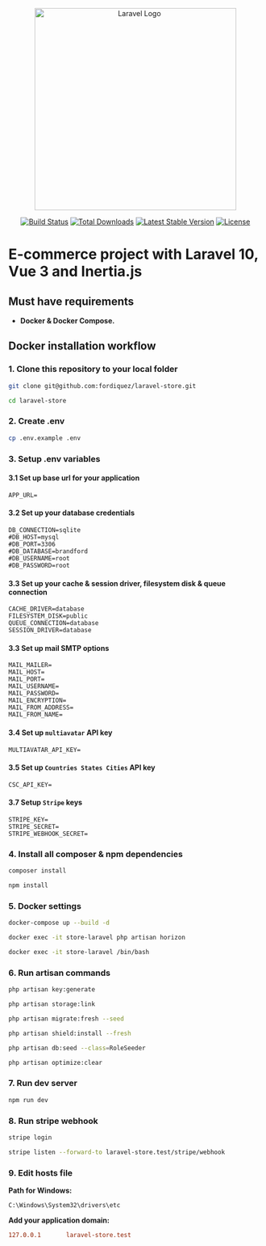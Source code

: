 <p align="center"><a href="https://laravel.com" target="_blank"><img src="https://raw.githubusercontent.com/laravel/art/master/logo-lockup/5%20SVG/2%20CMYK/1%20Full%20Color/laravel-logolockup-cmyk-red.svg" width="400" alt="Laravel Logo"></a></p>

<p align="center">
<a href="https://travis-ci.org/laravel/framework"><img src="https://travis-ci.org/laravel/framework.svg" alt="Build Status"></a>
<a href="https://packagist.org/packages/laravel/framework"><img src="https://img.shields.io/packagist/dt/laravel/framework" alt="Total Downloads"></a>
<a href="https://packagist.org/packages/laravel/framework"><img src="https://img.shields.io/packagist/v/laravel/framework" alt="Latest Stable Version"></a>
<a href="https://packagist.org/packages/laravel/framework"><img src="https://img.shields.io/packagist/l/laravel/framework" alt="License"></a>
</p>

# E-commerce project with Laravel 10, Vue 3 and Inertia.js

## Must have requirements

-   **Docker & Docker Compose.**

## Docker installation workflow

### 1. Clone this repository to your local folder

```bash
git clone git@github.com:fordiquez/laravel-store.git
```

```bash
cd laravel-store
```

### 2. Create .env

```bash
cp .env.example .env
```

### 3. Setup .env variables

#### 3.1 Set up base url for your application

```dotenv
APP_URL=
```

#### 3.2 Set up your database credentials

```dotenv
DB_CONNECTION=sqlite
#DB_HOST=mysql
#DB_PORT=3306
#DB_DATABASE=brandford
#DB_USERNAME=root
#DB_PASSWORD=root
```

#### 3.3 Set up your cache & session driver, filesystem disk & queue connection

```dotenv
CACHE_DRIVER=database
FILESYSTEM_DISK=public
QUEUE_CONNECTION=database
SESSION_DRIVER=database
```

#### 3.3 Set up mail SMTP options

```dotenv
MAIL_MAILER=
MAIL_HOST=
MAIL_PORT=
MAIL_USERNAME=
MAIL_PASSWORD=
MAIL_ENCRYPTION=
MAIL_FROM_ADDRESS=
MAIL_FROM_NAME=
```

#### 3.4 Set up `multiavatar` API key

```dotenv
MULTIAVATAR_API_KEY=
```

#### 3.5 Set up `Countries States Cities` API key

```dotenv
CSC_API_KEY=
```

#### 3.7 Setup `Stripe` keys

```dotenv
STRIPE_KEY=
STRIPE_SECRET=
STRIPE_WEBHOOK_SECRET=
```

### 4. Install all composer & npm dependencies

```bash
composer install
```

```bash
npm install
```

### 5. Docker settings

```bash
docker-compose up --build -d
```

```bash
docker exec -it store-laravel php artisan horizon
```

```bash
docker exec -it store-laravel /bin/bash
```

### 6. Run artisan commands

```bash
php artisan key:generate
```

```bash
php artisan storage:link
```

```bash
php artisan migrate:fresh --seed
```

```bash
php artisan shield:install --fresh
```

```bash
php artisan db:seed --class=RoleSeeder
```

```bash
php artisan optimize:clear
```

### 7. Run dev server

```bash
npm run dev
```

### 8. Run stripe webhook

```bash
stripe login
```

```bash
stripe listen --forward-to laravel-store.test/stripe/webhook
```

### 9. Edit hosts file

**Path for Windows:**
```
C:\Windows\System32\drivers\etc
```

**Add your application domain:**

```ini
127.0.0.1       laravel-store.test
```
